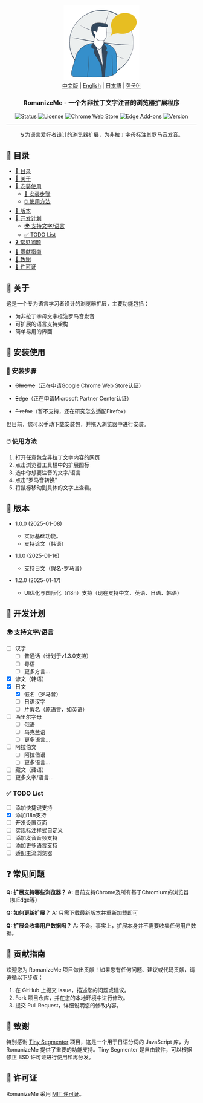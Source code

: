 <p align="center">
  <a href="https://github.com/jeffminim/RomanizeMe" rel="noopener">
 <img width=200px height=200px src="assets/romanizemelogo256.png" alt="RomanizeMe - Browser Extension Logo"></a>
 <br>
 <a href="./README.zh.md">中文版</a> | <a href="./README.md">English</a> | <a href="./README.ja.md">日本語</a> | <a href="./README.ko.md">한국어</a>
</p>

<h3 align="center">RomanizeMe - 一个为非拉丁文字注音的浏览器扩展程序</h3>

<div align="center">

[![Status](https://img.shields.io/badge/status-active-success.svg)]()
[![License](https://img.shields.io/badge/license-MIT-blue.svg)](/LICENSE)
[![Chrome Web Store](https://img.shields.io/badge/chrome-web--store-coming_soon-blue.svg)]()
[![Edge Add-ons](https://img.shields.io/badge/edge-add--ons-coming_soon-blue.svg)]()
[![Version](https://img.shields.io/badge/version-1.2.0-blue.svg)](https://github.com/jeffminim/RomanizeMe/releases/tag/v1.2.0)

</div>

---

<p align="center"> 专为语言爱好者设计的浏览器扩展，为非拉丁字母标注其罗马音发音。
    <br> 
</p>

## 📝 目录

- [📝 目录](#-目录)
- [🧐 关于 ](#-关于-)
- [🏁 安装使用 ](#-安装使用-)
  - [🔧 安装步骤](#-安装步骤)
  - [🖱️ 使用方法](#️-使用方法)
- [📅 版本 ](#-版本-)
- [📅 开发计划 ](#-开发计划-)
  - [🌍 支持文字/语言 ](#-支持文字语言-)
  - [✅ TODO List](#-todo-list)
- [❓ 常见问题 ](#-常见问题-)
- [🤝 贡献指南 ](#-贡献指南-)
- [🙏 致谢 ](#-致谢-)
- [📜 许可证 ](#-许可证-)

## 🧐 关于 <a name = "关于"></a>

这是一个专为语言学习者设计的浏览器扩展，主要功能包括：

- 为非拉丁字母文字标注罗马音发音
- 可扩展的语言支持架构
- 简单易用的界面

## 🏁 安装使用 <a name = "安装使用"></a>

### 🔧 安装步骤

- ~~Chrome~~（正在申请Google Chrome Web Store认证）

- ~~Edge~~（正在申请Microsoft Partner Center认证）

- ~~Firefox~~（暂不支持，还在研究怎么适配Firefox）

但目前，您可以手动下载安装包，并拖入浏览器中进行安装。

### 🖱️ 使用方法

1. 打开任意包含非拉丁文字内容的网页
2. 点击浏览器工具栏中的扩展图标
3. 选中你想要注音的文字/语言
4. 点击"罗马音转换"
5. 将鼠标移动到具体的文字上查看。

## 📅 版本 <a name = "版本"></a>

- 1.0.0 (2025-01-08)
  - 实际基础功能。
  - 支持谚文（韩语）

- 1.1.0 (2025-01-16)
  - 支持日文（假名-罗马音）

- 1.2.0 (2025-01-17)
  - UI优化与国际化（i18n）支持（现在支持中文、英语、日语、韩语）

## 📅 开发计划 <a name = "开发计划"></a>

### 🌍 支持文字/语言 <a name = "支持语言"></a>

- [ ] 汉字
  - [ ] 普通话（计划于v1.3.0支持）
  - [ ] 粤语
  - [ ] 更多方言...
- [X] 谚文（韩语）
- [x] 日文
  - [x] 假名（罗马音）
  - [ ] 日语汉字
  - [ ] 片假名（原语言，如英语）
- [ ] 西里尔字母
  - [ ] 俄语
  - [ ] 乌克兰语
  - [ ] 更多语言...
- [ ] 阿拉伯文
  - [ ] 阿拉伯语
  - [ ] 更多语言...
- [ ] 藏文（藏语）
- [ ] 更多文字/语言...

### ✅ TODO List

- [ ] 添加快捷键支持
- [x] 添加i18n支持
- [ ] 开发设置页面
- [ ] 实现标注样式自定义
- [ ] 添加发音音频支持
- [ ] 添加更多语言支持
- [ ] 适配主流浏览器

## ❓ 常见问题 <a name = "常见问题"></a>

**Q: 扩展支持哪些浏览器？**
A: 目前支持Chrome及所有基于Chromium的浏览器（如Edge等）

**Q: 如何更新扩展？**
A: 只需下载最新版本并重新加载即可

**Q: 扩展会收集用户数据吗？**
A: 不会。事实上，扩展本身并不需要收集任何用户数据。

## 🤝 贡献指南 <a name = "贡献指南"></a>

欢迎您为 RomanizeMe 项目做出贡献！如果您有任何问题、建议或代码贡献，请遵循以下步骤：

1. 在 GitHub 上提交 Issue，描述您的问题或建议。
2. Fork 项目仓库，并在您的本地环境中进行修改。
3. 提交 Pull Request，详细说明您的修改内容。

## 🙏 致谢 <a name = "致谢"></a>

特别感谢 [Tiny Segmenter](http://www.chasen.org/~taku/software/TinySegmenter/) 项目，这是一个用于日语分词的 JavaScript 库，为 RomanizeMe 提供了重要的功能支持。Tiny Segmenter 是自由软件，可以根据修正 BSD 许可证进行使用和再分发。

## 📜 许可证 <a name = "许可证"></a>

RomanizeMe 采用 [MIT 许可证](/LICENSE)。
